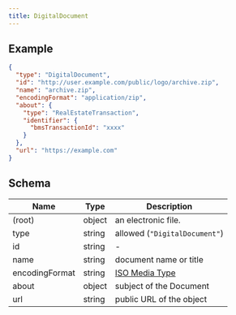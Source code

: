 ```yaml
---
title: DigitalDocument
---
```

## Example



```json
{
  "type": "DigitalDocument",
  "id": "http://user.example.com/public/logo/archive.zip",
  "name": "archive.zip",
  "encodingFormat": "application/zip",
  "about": {
    "type": "RealEstateTransaction",
    "identifier": {
      "bmsTransactionId": "xxxx"
    }
  },
  "url": "https://example.com"
}
```
## Schema

| Name | Type | Description |
|---|---|---|
| (root) | object | an electronic file. |
| type | string | allowed (`"DigitalDocument"`)  |
| id | string | - |
| name | string | document name or title |
| encodingFormat | string | [ISO Media Type](https://www.iana.org/assignments/media-types/media-types.xhtml) |
| about | object | subject of the Document |
| url | string | public URL of the object |

